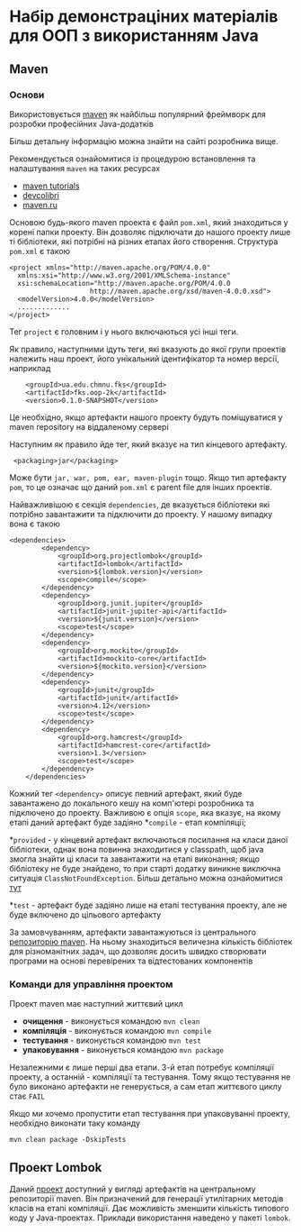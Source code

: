 # Набір демонстраціних матеріалів для ООП з використанням Java

## Maven
### Основи

Використовується [maven](https://maven.apache.org/)
як найбільш популярний фреймворк для розробки професійних Java-додатків

Більш детальну інформацію можна знайти на сайті розробника вище.

Рекомендується ознайомитися із процедурою встановлення та налаштування
`maven` на таких ресурсах
* [maven tutorials](https://www.tutorialspoint.com/maven/)
* [devcolibri](https://devcolibri.com/maven-%D1%87%D0%B0%D1%81%D1%82%D1%8C-1-%D0%B7%D0%BD%D0%B0%D0%BA%D0%BE%D0%BC%D1%81%D1%82%D0%B2%D0%BE-%D0%B8-%D0%BD%D0%B0%D1%81%D1%82%D1%80%D0%BE%D0%B9%D0%BA%D0%B0/)
* [maven.ru](https://www.apache-maven.ru/)

Основою будь-якого maven проекта є файл `pom.xml`, який знаходиться у корені папки проекту.
Він дозволяє підключати до нашого проекту лише ті бібліотеки, які потрібні на різних етапах його створення.
Структура `pom.xml` є такою
```
<project xmlns="http://maven.apache.org/POM/4.0.0"
  xmlns:xsi="http://www.w3.org/2001/XMLSchema-instance"
  xsi:schemaLocation="http://maven.apache.org/POM/4.0.0
                    http://maven.apache.org/xsd/maven-4.0.0.xsd">
  <modelVersion>4.0.0</modelVersion>
  .............
</project>
```
Тег `project` є головним і у нього включаються усі інші теги.

Як правило, наступними ідуть теги, які вказують до якої групи проектів належить наш проект,
його унікальний ідентифікатор та номер версії, наприклад
```
    <groupId>ua.edu.chmnu.fks</groupId>
    <artifactId>fks.oop-2k</artifactId>
    <version>0.1.0-SNAPSHOT</version>

```

Це необхідно, якщо артефакти нашого проекту будуть поміщуватися у maven repository на віддаленому сервері

Наступним як правило йде тег, який вказує на тип кінцевого артефакту.
```
 <packaging>jar</packaging>
```
Може бути `jar, war, pom, ear, maven-plugin` тощо.
Якщо тип артефакту `pom`, то це означає що даний `pom.xml` є parent file для інших проектів.

Найважливішою є секція `dependencies`, де вказується бібліотеки які потрібно завантажити та підключити до проекту.
У нашому випадку вона є такою
```
<dependencies>
        <dependency>
            <groupId>org.projectlombok</groupId>
            <artifactId>lombok</artifactId>
            <version>${lombok.version}</version>
            <scope>compile</scope>
        </dependency>
        <dependency>
            <groupId>org.junit.jupiter</groupId>
            <artifactId>junit-jupiter-api</artifactId>
            <version>${junit.version}</version>
            <scope>test</scope>
        </dependency>
        <dependency>
            <groupId>org.mockito</groupId>
            <artifactId>mockito-core</artifactId>
            <version>${mockito.version}</version>
        </dependency>
        <dependency>
            <groupId>junit</groupId>
            <artifactId>junit</artifactId>
            <version>4.12</version>
            <scope>test</scope>
        </dependency>
        <dependency>
            <groupId>org.hamcrest</groupId>
            <artifactId>hamcrest-core</artifactId>
            <version>1.3</version>
            <scope>test</scope>
        </dependency>
    </dependencies>
```

Кожний тег `<dependency>` описує певний артефакт, який буде завантажено до локального кешу
на комп'ютері розробника та підключено до проекту.
Важливою є опція `scope`, яка вказує, на якому етапі даний артефакт буде задіяно
*`compile`  - етап компіляції;

*`provided` - у кінцевий артефакт включаються посилання на класи даної бібліотеки,
              однак вона повинна знаходитися у classpath, щоб java змогла знайти ці класи та завантажити
              на етапі виконання; якщо бібліотеку не буде знайдено, то при старті додатку виникне виключна ситуація
              `ClassNotFoundException`. Більш детально можна ознайомитися [тут](https://dzone.com/articles/java-classnotfoundexception-vs-noclassdeffounderro)

*`test` - артефакт буде задіяно лише на етапі тестування проекту, але не буде включено до цільового артефакту

За замовчуванням, артефакти завантажуються із центрального [репозиторію maven](https://mvnrepository.com/).
На ньому знаходиться величезна кількість бібліотек для різноманітних задач, що дозволяє досить швидко створювати
програми на основі перевірених та відтестованих компонентів

### Команди для управління проектом
Проект maven має наступний життєвий цикл
* **очищення** - виконується командою `mvn clean`
* **компіляція** - виконується командою `mvn compile`
* **тестування** - виконується командою `mvn test`
* **упаковування**  - виконується командою `mvn package`

Незалежними є лише перші два етапи. 3-й етап потребує компіляції проекту, а останній - компіляції та тестування.
Тому якщо тестування не було виконано артефакти не генерується, а сам етап життєвого циклу стає `FAIL`

Якщо ми хочемо пропустити етап тестування при упаковуванні проекту, необхідно виконати таку команду

`mvn clean package -DskipTests`

## Проект Lombok

Даний [проект](https://mvnrepository.com/artifact/org.projectlombok/lombok) доступний у вигляді артефактів 
на центральному репозиторії maven. Він призначений для генерації утилітарних методів класів на етапі компіляції.
Дає можливість зменшити кількість типового коду у Java-проектах.
Приклади використання наведено у пакеті `lombok`.